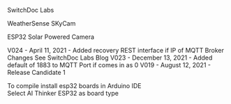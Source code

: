
SwitchDoc Labs

WeatherSense SKyCam

ESP32 Solar Powered Camera 

V024 - April 11, 2021 - Added recovery REST interface if IP of MQTT Broker Changes See SwitchDoc Labs Blog
V023 - December 13, 2021 - Added default of 1883 to MQTT Port if comes in as 0
V019 - August 12, 2021 - Release Candidate 1

To compile install esp32 boards in Arduino IDE<BR>
Select AI Thinker ESP32 as board type<BR>


